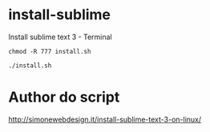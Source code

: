 install-sublime
===============

Install sublime text 3 - Terminal

`chmod -R 777 install.sh`

`./install.sh`



# Author do script

http://simonewebdesign.it/install-sublime-text-3-on-linux/